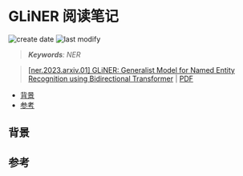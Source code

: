 GLiNER 阅读笔记
===
<!--START_SECTION:badge-->
![create date](https://img.shields.io/static/v1?label=create%20date&message=2024-06-xx&label_color=gray&color=lightsteelblue&style=flat-square)
![last modify](https://img.shields.io/static/v1?label=last%20modify&message=2025-09-19%2004%3A11%3A35&label_color=gray&color=thistle&style=flat-square)
<!--END_SECTION:badge-->
<!--info
top: false
draft: true
hidden: true
tags: [nlp_ner]
-->

> ***Keywords**: NER*

> [[ner.2023.arxiv.01] GLiNER: Generalist Model for Named Entity Recognition using Bidirectional Transformer](https://arxiv.org/abs/2311.08526) | [PDF]([ner.2023.arxiv.01]%20GLiNER.pdf)

<!--START_SECTION:toc-->
- [背景](#背景)
- [参考](#参考)
<!--END_SECTION:toc-->


## 背景


## 参考
